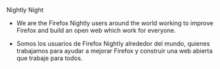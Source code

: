 Nightly Night

* We are the Firefox Nightly users around the world working to improve Firefox and build an open web which work for everyone. 

* Somos los usuarios de Firefox Nightly alrededor del mundo, quienes trabajamos para ayudar a mejorar Firefox y construir una web abierta que trabaje para todos.

